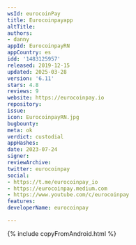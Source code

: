 ```yaml
---
wsId: eurocoinPay
title: Eurocoinpayapp
altTitle: 
authors:
- danny
appId: EurocoinpayRN
appCountry: es
idd: '1483125957'
released: 2019-12-15
updated: 2025-03-28
version: '6.11'
stars: 4.8
reviews: 9
website: https://eurocoinpay.io
repository: 
issue: 
icon: EurocoinpayRN.jpg
bugbounty: 
meta: ok
verdict: custodial
appHashes: 
date: 2023-07-24
signer: 
reviewArchive: 
twitter: eurocoinpay
social:
- https://t.me/eurocoinpay_io
- https://eurocoinpay.medium.com
- https://www.youtube.com/c/eurocoinpay
features: 
developerName: eurocoinpay

---
```


{% include copyFromAndroid.html %}